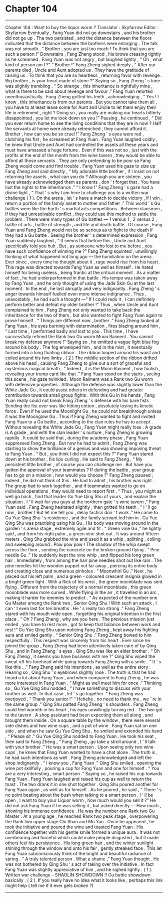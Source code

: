 
# Chapter 104


---

Chapter 104 : Want to buy the liquor worm ?
Translator :
Skyfarrow
Editor :
Skyfarrow
Eventually , Fang Yuan did not go downstairs , and his brother did not go up .
The two persisted , and the distance between the floors indicated that the distance between the brothers were enlarging .
The talk was not smooth .
“ Brother , you are just too much ! To think that you are such a person !” Downstairs , Fang Zheng stood , his brows creasing tightly as he screamed .
Fang Yuan was not angry , but laughed lightly , “ Oh , what kind of person am I ?”
“ Brother !” Fang Zheng sighed deeply , “ After our parents died , Uncle and Aunt adopted us . They have the gratitude of raising us . To think that you are so heartless , returning favor with revenge . Big brother , is your heart made of stone ?”
Saying so , Fang Zheng ’ s tone was slightly trembling .
“ So strange , this inheritance is rightfully mine , what is there to be said about revenge and favour .” Fang Yuan retorted unenthusiastically .
Fang Zheng gritted his teeth , acknowledging , “ Yes ! I know , this inheritance is from our parents . But you cannot take them all , you have to at least leave some for Aunt and Uncle to let them enjoy their life in retirement , right ? Doing so , you really are making our hearts bitterly disappointed , you let me look down on you !”
Pausing , he continued , “ Did you ever return home to see the living conditions that they are in now ? Half the servants at home were already retrenched , they cannot afford it . Brother , how can you be so cruel !”
Fang Zheng ’ s eyes were red , clutching his fist , he screamed at Fang Yuan .
Fang Yuan laughed coldly , he knew that Uncle and Aunt had controlled the assets all these years and must have amassed a huge fortune . Even if this was not so , just with the profits at the end of the month from the wine tavern , they would be able to afford all those servants . They are only pretending to be poor so Fang Zheng would come and find trouble .
Fang Yuan used his gaze to size up Fang Zheng and said directly , “ My adorable little brother , if I insist on not returning the assets , what can you do ? Although you are sixteen , you have already acknowledged them as parents , don ’ t forget that . You have lost the rights to the inheritance .”
“ I know !” Fang Zheng ’ s gaze had a divine light , “ That ’ s why I am here to challenge you to a written war challenge ( 1 ). On the arena , let ’ s have a match to decide victory , if I win , return a portion of the family asset to mother and father .”
This world ’ s Gu battles were like the Earth ’ s martial arts competitions .
Between clansmen , if they had unresolvable conflict , they could use this method to settle the problem . There were many types of Gu battles — 1 versus 1 , 2 versus 2 , battle of arts , battle of strength , and life and death battle .
Of course , Fang Yuan and Fang Zheng would not be so serious as to fight to the death if they had a Gu battle .
Seeing the brother ’ s determined expression , Fang Yuan suddenly laughed , “ It seems that before this , Uncle and Aunt specifically told you huh . But , as someone who lost to me before , you have such confidence of winning me ?”
Fang Zheng squinted , unwillingly thinking of what happened not long ago — the humiliation on the arena .
Ever since , every time he thought about it , rage would rise from his heart . This rage was directed towards Fang Yuan as well as himself .
He hated himself for being useless , being frantic at the critical moment . As a matter of fact , he had underperformed in that battle . His tempo was taken away by Fang Yuan , and he only thought of using the Jade Skin Gu at the last moment . In the end , he lost abruptly and very indignantly .
Fang Zheng ’ s anger towards himself fuelled even more intense indignance .
Thus , unavoidably , he had such a thought —” If I could redo it , I can definitely perform better and defeat my older brother !”
Thus , when Uncle and Aunt complained to him , Fang Zheng not only wanted to take back the inheritance for the two of them , but also wanted to fight Fang Yuan again to prove himself .
“ Things are different now , brother .” Fang Zheng looked at Fang Yuan , his eyes burning with determination , fires blazing around him , “ Last time , I performed badly and lost to you . This time , I have successfully refined the Rank two Gu worm Moon Raiment . You cannot break my defense anymore !”
Saying so , he emitted a vague light blue fog around his body .
The fog enveloped him , and in the mist , it eventually formed into a long floating ribbon .
The ribbon looped around his waist and coiled around his two limbs . ( 2 ) The middle section of the ribbon drifted above his head , causing Fang Zheng to give out a sort of graceful and mysterious magical breath .
“ Indeed , it is the Moon Raiment , how foolish , revealing your trump card like that .” Fang Yuan stood on the stairs , seeing this scene , his gaze twinkled .
Moon Raiment was a Rank two Gu worm with defensive properties . Although the defense was slightly lower than the White Jade Gu , it could assist others in defending and had greater contribution towards small group fights .
With this Gu in his hands , Fang Yuan really could not break Fang Zheng ’ s defense with his bare fists . Sending the fist over was like hitting cotton , absolutely losing its kinetic force .
Even if he used the Moonlight Gu , he could not breakthrough unless it was the Moonglow Gu . Thus if Fang Zheng wanted to fight and invited Fang Yuan to a Gu battle , according to the clan rules he has to accept . Without revealing the White Jade Gu , Fang Yuan might really lose .
A grade is A grade , and with the clan leader ’ s nurture , Fang Zheng is growing rapidly . It could be said that , during the academy phase , Fang Yuan suppressed Fang Zheng . But now he had to admit , Fang Zheng was starting to show the brilliance of a genius and was showing imposing threat to Fang Yuan .
“ But , you think I did not expect this ?” Fang Yuan stared down at his brother , his lips curling .
He said to Fang Zheng , “ My persistent little brother , of course you can challenge me . But have you gotten the approval of your teammates ? If during the battle , your group has to go on a mission , how would you choose ?”
Fang Zheng paused ; indeed , he did not think of this .
He had to admit , his brother was right . The group had to work together , and if teammates wanted to go on individual operations , they would need to report first .
“ Thus , you might as well go back , find that leader Gu Yue Qing Shu of yours , and explain the situation . I ’ ll wait for you guys at the northern gate ’ s wine tavern ,” Fang Yuan said .
Fang Zheng hesitated slightly , then gritted his teeth , “ I ’ ll go now , brother ! But let me tell you , delay tactics don ’ t work .”
He came to Gu Yue Qing Shu ’ s residence , and the family servant led him in .
Gu Yue Qing Shu was practising using his Gu .
His body was moving around in the garden ’ s arena stage , extremely agile and fit .
“ Green vine Gu ,” he lightly said , and from his right palm , a green vine shot out . It was around fifteen meters . Qing Shu grabbed the vine and used it as a whip , splitting , coiling and sweeping around .
Pow pow pow !
The shadow of the whip swept across the floor , sending the concrete on the broken ground flying .
“ Pine needle Gu .” He suddenly kept the vine whip , and flipped his long green hair .
Immediately , from among the hair pine needles shot out like rain .
The pine needles hit the wooden puppet not far away , piercing its entire body and creating close and numerous pinholes .
“ Moonwhirl Gu .” Next , he placed out his left palm , and a green - coloured crescent insignia glowed in a bright green light .
With a flick of his wrist , the green moonblade was sent flying .
Different from the trajectory of a normal moonblade , this green moonblade was more curved . While flying in the air , it travelled in an arc , making it harder for enemies to predict .
“ As expected of the number one Gu Master among the Rank two , Senior Qing Shu ! With such an attack , I can ’ t even last for ten breaths . He ’ s really too strong .” Fang Zheng stared with his mouth wide open , forgetting his original intention in the first place .
“ Oh ? Fang Zheng , why are you here . The previous mission just ended , you have to rest more , got to keep that balance between work and rest !” Gu Yue Qing Shu upon noticing Fang Zheng , kept away his fighting aura and smiled gently .
“ Senior Qing Shu .” Fang Zheng bowed to him respectfully .
This respect was sincerely from his heart . Ever since he joined the group , Fang Zheng had been attentively taken care of by Qing Shu , and in Fang Zheng ’ s eyes , Qing Shu was like an elder brother .
“ Oh Fang Zheng , it seems you have business with me ?” Qing Shu wiped the sweat off his forehead while going towards Fang Zheng with a smile .
“ It ’ s like this …” Fang Zheng said his intentions , as well as the entire story .
Hearing so , Qing Shu ’ s eyebrows slightly rose . The truth is that he had heard a lot about Fang Yuan , and when compared to Fang Zheng , he was more interested in Fang Yuan .
“ Might as well meet him for once .”
Thinking so , Gu Yue Qing Shu nodded , “ I have something to discuss with your brother as well . In that case , let ’ s go together .”
Fang Zheng was overjoyed , “ Thank you senior !”
“ Hehehe , no need to thank me , we ’ re in the same group .” Qing Shu patted Fang Zheng ’ s shoulders .
Fang Zheng could feel warmth in his heart , his eyes unwillingly turning red .
The two got to the tavern . A shop assistant had been expecting them all along , and brought them inside .
On a square table by the window , there were several side dishes and two wine cups , and a pot of wine .
Fang Yuan sat on one side , and when he saw Gu Yue Qing Shu , he smiled and extended his hand , “ Please sit .”
Gu Yue Qing Shu nodded to Fang Yuan . He took his seat , then said to Fang Zheng , “ Fang Zheng , go take a stroll around , I ’ ll talk with your brother .”
He was a smart person . Upon seeing only two wine cups , he knew that Fang Yuan wanted to have a chat alone .
The truth is , he had such intentions as well .
Fang Zheng acknowledged and left the shop indignantly .
“ I know you , Fang Yuan .” Qing Shu smiled , opening the wine pot skillfully , pouring a cup for Fang Yuan and one for himself .
“ You are a very interesting , smart person .” Saying so , he raised his cup towards Fang Yuan .
Fang Yuan laughed and raised his cup as well to return the toast .
The two drank it in one shot together .
Qing Shu poured another for Fang Yuan again , as well as for himself .
As he poured , he said , “ There ’ s no point beating about the bush when talking to a smart person . I ’ ll be open , I want to buy your Liquor worm , how much would you sell it ?”
He did not ask Fang Yuan if he was selling it , but asked directly — How much , showing his immense confidence .
He was the number one Rank two Gu Master . At a young age , he reached Rank two peak stage , overpowering the Rank two upper stage Chi Shan and Mo Yan .
Once he appeared , he took the initiative and poured the wine and toasted Fang Yuan .
His confidence together with his gentle smile formed a unique aura . It was not overbearing and forceful which could make people disgusted , but it made others feel his persistence .
His long green hair , and the winter sunlight shining through the window and unto his fair , gently streaked face . This let Fang Yuan subconsciously think of the bright and beautiful radiance of spring .
“ A truly talented person . What a shame ,” Fang Yuan thought .
He was not bothered by Qing Shu ’ s act of taking over the initiative . In fact Fang Yuan was slightly appreciative of him , and he sighed lightly .
( 1 ). Written war challenge – SHAOLIN SHOWDOWN !! Gu battle showdown basically .
( 2 ). If you really have no idea what it looks like , perhaps this link might help ( tell me if it ever gets broken ?)

---

